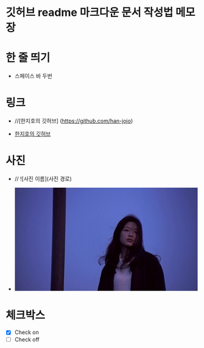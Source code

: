 # 깃허브 readme 마크다운 문서 작성법 메모장


# 한 줄 띄기
  
- 스페이스 바 두번

# 링크
  
- //[한지호의 깃허브] (https://github.com/han-jojo) 
  
- [한지호의 깃허브](https://github.com/han-jojo)
  
# 사진

- // ![사진 이름](사진 경로)   
  
- ![테스트 사진](./test_photo.jpg)  
  
# 체크박스

- [x] Check on
- [ ] Check off

